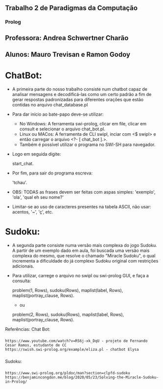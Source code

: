 ## Trabalho 2 de Paradigmas da Computação
### Prolog

## Professora: Andrea Schwertner Charão
## Alunos: Mauro Trevisan e Ramon Godoy

# ChatBot:

* A primeira parte do nosso trabalho consiste num chatbot capaz de analisar mensagens e decodificá-las como um certo padrão a fim de gerar respostas padronizadas para diferentes orações que estão contidas no arquivo chat_database.pl
* Para dar início ao bate-papo deve-se utilizar:
  * No Windows: A ferramenta swi-prolog, clicar em file, clicar em consult e selecionar o arquivo chat_bot.pl. 
  * Linux ou MACos: A ferramenta de CLI swipl, inciar com <$ swipl> e então carregar o arquivo <?- [ chat_bot ].>.
  * Também é possível utilizar o programa no SWI-SH para navegador.
* Logo em seguida digite: 
    
    start_chat. 
    
* Por fim, para sair do programa escreva: 

    'tchau'.

* OBS: TODAS as frases devem ser feitas com aspas simples: 'exemplo', 'ola', 'qual eh seu nome?'
* Limitar-se ao uso de caracteres presentes na tabela ASCII, não usar: acentos, '~', 'ç', etc.  

# Sudoku:

* A segunda parte consiste numa versão mais complexa do jogo Sudoku. A partir de um exemplo dado em aula, 
foi buscada uma versão mais complexa do mesmo, que resolve o chamado "Miracle Sudoku", o qual incrementa a dificuldade
do já complexo Sudoku original com restrições adicionais.
* Para utilizar, carrege o arquivo no swipl ou swi-prolog GUI, e faça a consulta:

    problem(1, Rows), sudoku(Rows), maplist(label, Rows), maplist(portray_clause, Rows). 

   * ou

    problem(2, Rows), sudoku(Rows), maplist(label, Rows), maplist(portray_clause, Rows).

Referências:
Chat Bot:
###
    https://www.youtube.com/watch?v=RS6j-xk_DqU - projeto de Fernando Cesar Ramos, estudante de CC
    https://swish.swi-prolog.org/example/eliza.pl - chatbot Elysa  
###
Sudoku:
###
    https://www.swi-prolog.org/pldoc/man?section=clpfd-sudoku
    https://benjamincongdon.me/blog/2020/05/23/Solving-the-Miracle-Sudoku-in-Prolog/
###